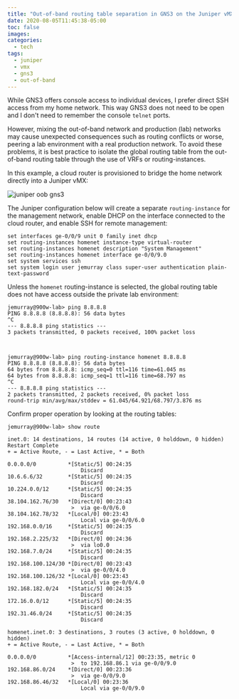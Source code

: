 ```yaml
---
title: "Out-of-band routing table separation in GNS3 on the Juniper vMX"
date: 2020-08-05T11:45:38-05:00
toc: false
images:
categories:
  - tech
tags: 
  - juniper
  - vmx
  - gns3
  - out-of-band
---
```




While GNS3 offers console access to individual devices, I prefer direct SSH access from my home network. This way GNS3 does not need to be open and I don't need to remember the console `telnet` ports.

However, mixing the out-of-band network and production (lab) networks may cause unexpected consequences such as routing conflicts or worse, peering a lab environment with a real production network.   To avoid these problems, it is best practice to isolate the global routing table from the out-of-band routing table through the use of VRFs or routing-instances.

In this example, a cloud router is provisioned to bridge the home network directly into a Juniper vMX:

![juniper oob gns3](/images/juniperoobgns3.png)

The Juniper configuration below will create a separate `routing-instance` for the management network, enable DHCP on the interface connected to the cloud router, and enable SSH for remote management:

```
set interfaces ge-0/0/9 unit 0 family inet dhcp
set routing-instances homenet instance-type virtual-router
set routing-instances homenet description "System Management"
set routing-instances homenet interface ge-0/0/9.0
set system services ssh
set system login user jemurray class super-user authentication plain-text-password
```

Unless the `homenet` routing-instance is selected, the global routing table does not have access outside the private lab environment:

```
jemurray@900w-lab> ping 8.8.8.8
PING 8.8.8.8 (8.8.8.8): 56 data bytes
^C
--- 8.8.8.8 ping statistics ---
3 packets transmitted, 0 packets received, 100% packet loss



jemurray@900w-lab> ping routing-instance homenet 8.8.8.8
PING 8.8.8.8 (8.8.8.8): 56 data bytes
64 bytes from 8.8.8.8: icmp_seq=0 ttl=116 time=61.045 ms
64 bytes from 8.8.8.8: icmp_seq=1 ttl=116 time=68.797 ms
^C
--- 8.8.8.8 ping statistics ---
2 packets transmitted, 2 packets received, 0% packet loss
round-trip min/avg/max/stddev = 61.045/64.921/68.797/3.876 ms
```

Confirm proper operation by looking at the routing tables: 

```
jemurray@900w-lab> show route

inet.0: 14 destinations, 14 routes (14 active, 0 holddown, 0 hidden)
Restart Complete
+ = Active Route, - = Last Active, * = Both

0.0.0.0/0          *[Static/5] 00:24:35
                       Discard
10.6.6.6/32        *[Static/5] 00:24:35
                       Discard
10.224.0.0/12      *[Static/5] 00:24:35
                       Discard
38.104.162.76/30   *[Direct/0] 00:23:43
                    >  via ge-0/0/6.0
38.104.162.78/32   *[Local/0] 00:23:43
                       Local via ge-0/0/6.0
192.168.0.0/16     *[Static/5] 00:24:35
                       Discard
192.168.2.225/32   *[Direct/0] 00:24:36
                    >  via lo0.0
192.168.7.0/24     *[Static/5] 00:24:35
                       Discard
192.168.100.124/30 *[Direct/0] 00:23:43
                    >  via ge-0/0/4.0
192.168.100.126/32 *[Local/0] 00:23:43
                       Local via ge-0/0/4.0
192.168.182.0/24   *[Static/5] 00:24:35
                       Discard
172.16.0.0/12      *[Static/5] 00:24:35
                       Discard
192.31.46.0/24     *[Static/5] 00:24:35
                       Discard

homenet.inet.0: 3 destinations, 3 routes (3 active, 0 holddown, 0 hidden)
+ = Active Route, - = Last Active, * = Both

0.0.0.0/0          *[Access-internal/12] 00:23:35, metric 0
                    >  to 192.168.86.1 via ge-0/0/9.0
192.168.86.0/24    *[Direct/0] 00:23:36
                    >  via ge-0/0/9.0
192.168.86.46/32   *[Local/0] 00:23:36
                       Local via ge-0/0/9.0
```

